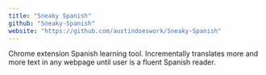```yaml
---
title: "Sneaky Spanish"
github: "Sneaky-Spanish"
website: "https://github.com/austindoeswork/Sneaky-Spanish"
---
```


Chrome extension Spanish learning tool.
Incrementally translates more and more text in any webpage until user is a fluent Spanish reader.
